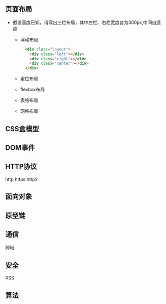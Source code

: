 
## 页面布局
  - 假设高度已知，请写出三栏布局，其中左栏、右栏宽度各为300px,中间自适应
      - 浮动布局
        ```html
          <div class="layout">
            <div class="left"></div>
            <div class="right"></div>
            <div class="center"></div>
          </div>
        ```

      - 定位布局
      - flexbox布局
      - 表格布局
      - 网格布局
## CSS盒模型

## DOM事件

## HTTP协议
  http  https  http2
## 面向对象

## 原型链

## 通信
  跨域
## 安全
  XSS

## 算法